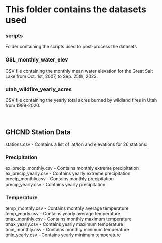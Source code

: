 # This folder contains the datasets used

### scripts
Folder containing the scripts used to post-process the datasets

### GSL_monthly_water_elev
CSV file containing the monthly mean water elevation for the Great Salt Lake from Oct. 1st, 2007, to Sep. 25th, 2023. 

### utah_wildfire_yearly_acres
CSV file containing the yearly total acres burned by wildland fires in Utah from 1999-2020.
<br /> <br /> <br />

## GHCND Station Data
stations.csv - Contains a list of lat/lon and elevations for 26 stations.

### Precipitation
ex_precip_monthly.csv - Contains monthly extreme precipitation <br />
ex_precip_yearly.csv - Contains yearly extreme precipitation <br />
precip_monthly.csv - Contains monthly precipitation <br />
precip_yearly.csv - Contains yearly precipitation <br />

### Temperature
temp_monthly.csv - Contains monthly average temperature <br />
temp_yearly.csv - Contains yearly average temperature <br />
tmax_monthly.csv - Contains monthly maximum temperature <br />
tmax_yearly.csv - Contains yearly maximum temperature <br />
tmin_monthly.csv - Contains monthly minimum temperature <br />
tmin_yearly.csv - Contains yearly minimum temperature <br />
